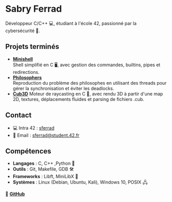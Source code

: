 # Sabry Ferrad

Développeur C/C++ 💻, étudiant à l'école 42, passionné par la cybersécurité 🔐.


## Projets terminés

- **[Minishell](https://github.com/sferrad/minishell)**  
  Shell simplifié en C 🖥️, avec gestion des commandes, builtins, pipes et redirections.
- **[Philosophers](https://github.com/sferrad/philosophers)**  
  Reproduction du problème des philosophes en utilisant des threads pour gérer la synchronisation et éviter les deadlocks.
- **[Cub3D](https://github.com/sferrad/Cub3D)**
  Moteur de raycasting en C 🧱, avec rendu 3D à partir d'une map 2D, textures, déplacements fluides et parsing de fichiers .cub.

## Contact
- 💻 Intra 42 : [sferrad](https://profile-v3.intra.42.fr/)
- 📧 Email : [sferrad@student.42.fr](mailto:sferrad@student.42.fr)

## Compétences

- **Langages** : C, C++ ,Python 🐍
- **Outils** : Git, Makefile, GDB 🛠️
- **Frameworks** : Libft, MiniLibX 🧩
- **Systèmes** : Linux (Debian, Ubuntu, Kali), Windows 10, POSIX 🖧

🔗 **[GitHub](https://github.com/sferrad)**
